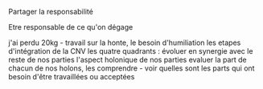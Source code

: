 
Partager la responsabilité

Etre responsable de ce qu'on dégage


j'ai perdu 20kg - travail sur la honte, le besoin d'humiliation
les etapes d'intégration de la CNV
les quatre quadrants : évoluer en synergie avec le reste de nos parties
l'aspect holonique de nos parties
evaluer la part de chacun de nos holons, les comprendre - voir quelles sont les parts qui ont besoin d'être travaillées ou acceptées